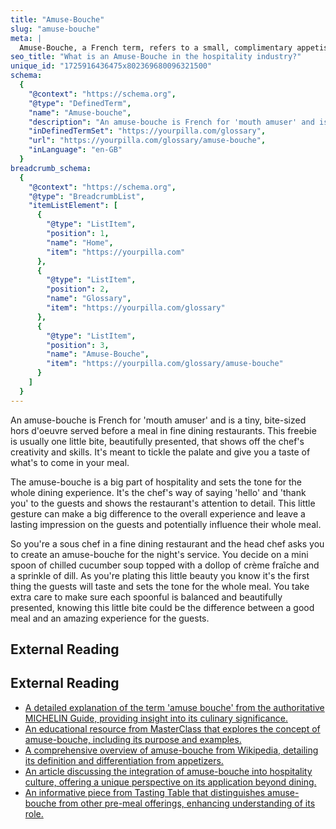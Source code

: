```yaml
---
title: "Amuse-Bouche"
slug: "amuse-bouche"
meta: |
  Amuse-Bouche, a French term, refers to a small, complimentary appetiser served before the meal in restaurants. It showcases the chef's creativity and sets the dining tone.
seo_title: "What is an Amuse-Bouche in the hospitality industry?"
unique_id: "1725916436475x802369680096321500"
schema:
  {
    "@context": "https://schema.org",
    "@type": "DefinedTerm",
    "name": "Amuse-bouche",
    "description": "An amuse-bouche is French for 'mouth amuser' and is a tiny, bite-sized hors d'oeuvre served before a meal in fine dining restaurants, showcasing the chef's creativity and skills.",
    "inDefinedTermSet": "https://yourpilla.com/glossary",
    "url": "https://yourpilla.com/glossary/amuse-bouche",
    "inLanguage": "en-GB"
  }
breadcrumb_schema:
  {
    "@context": "https://schema.org",
    "@type": "BreadcrumbList",
    "itemListElement": [
      {
        "@type": "ListItem",
        "position": 1,
        "name": "Home",
        "item": "https://yourpilla.com"
      },
      {
        "@type": "ListItem",
        "position": 2,
        "name": "Glossary",
        "item": "https://yourpilla.com/glossary"
      },
      {
        "@type": "ListItem",
        "position": 3,
        "name": "Amuse-Bouche",
        "item": "https://yourpilla.com/glossary/amuse-bouche"
      }
    ]
  }
---
```


An amuse-bouche is French for 'mouth amuser' and is a tiny, bite-sized hors d'oeuvre served before a meal in fine dining restaurants. This freebie is usually one little bite, beautifully presented, that shows off the chef's creativity and skills. It's meant to tickle the palate and give you a taste of what's to come in your meal.

The amuse-bouche is a big part of hospitality and sets the tone for the whole dining experience. It's the chef's way of saying 'hello' and 'thank you' to the guests and shows the restaurant's attention to detail. This little gesture can make a big difference to the overall experience and leave a lasting impression on the guests and potentially influence their whole meal.

So you're a sous chef in a fine dining restaurant and the head chef asks you to create an amuse-bouche for the night's service. You decide on a mini spoon of chilled cucumber soup topped with a dollop of crème fraîche and a sprinkle of dill. As you're plating this little beauty you know it's the first thing the guests will taste and sets the tone for the whole meal. You take extra care to make sure each spoonful is balanced and beautifully presented, knowing this little bite could be the difference between a good meal and an amazing experience for the guests.

## External Reading



## External Reading

*   [A detailed explanation of the term 'amuse bouche' from the authoritative MICHELIN Guide, providing insight into its culinary significance.](https://guide.michelin.com/en/article/features/%E4%BB%80%E9%BA%BC%E6%98%AFAMUSEBOUCHE)
*   [An educational resource from MasterClass that explores the concept of amuse-bouche, including its purpose and examples.](https://www.masterclass.com/articles/amuse-bouche-guide)
*   [A comprehensive overview of amuse-bouche from Wikipedia, detailing its definition and differentiation from appetizers.](https://en.wikipedia.org/wiki/Amuse-bouche)
*   [An article discussing the integration of amuse-bouche into hospitality culture, offering a unique perspective on its application beyond dining.](https://www.seniorlivingforesight.net/creating-an-amuse-bouche-hospitality-culture/)
*   [An informative piece from Tasting Table that distinguishes amuse-bouche from other pre-meal offerings, enhancing understanding of its role.](https://www.tastingtable.com/1166462/what-separates-amuse-bouche-from-appetizers-and-hors-doeuvres/)